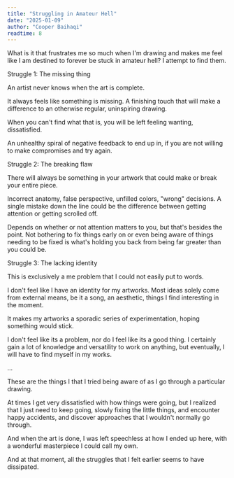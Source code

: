 ```yaml
---
title: "Struggling in Amateur Hell"
date: "2025-01-09"
author: "Cooper Baihaqi"
readtime: 8
---
```


What is it that frustrates me so much when I'm drawing and makes me feel like I am destined to forever be stuck in amateur hell? I attempt to find them.

Struggle 1: The missing thing

An artist never knows when the art is complete.

It always feels like something is missing. A finishing touch that will make a difference to an otherwise regular, uninspiring drawing.

When you can't find what that is, you will be left feeling wanting, dissatisfied.

An unhealthy spiral of negative feedback to end up in, if you are not willing to make compromises and try again.

Struggle 2: The breaking flaw

There will always be something in your artwork that could make or break your entire piece.

Incorrect anatomy, false perspective, unfilled colors, "wrong" decisions. A single mistake down the line could be the difference between getting attention or getting scrolled off.

Depends on whether or not attention matters to you, but that's besides the point. Not bothering to fix things early on or even being aware of things needing to be fixed is what's holding you back from being far greater than you could be.

Struggle 3: The lacking identity

This is exclusively a me problem that I could not easily put to words.

I don't feel like I have an identity for my artworks. Most ideas solely come from external means, be it a song, an aesthetic, things I find interesting in the moment.

It makes my artworks a sporadic series of experimentation, hoping something would stick.

I don't feel like its a problem, nor do I feel like its a good thing. I certainly gain a lot of knowledge and versatility to work on anything, but eventually, I will have to find myself in my works.

...

These are the things I that I tried being aware of as I go through a particular drawing.

At times I get very dissatisfied with how things were going, but I realized that I just need to keep going, slowly fixing the little things, and encounter happy accidents, and discover approaches that I wouldn't normally go through.

And when the art is done, I was left speechless at how I ended up here, with a wonderful masterpiece I could call my own.

And at that moment, all the struggles that I felt earlier seems to have dissipated.
